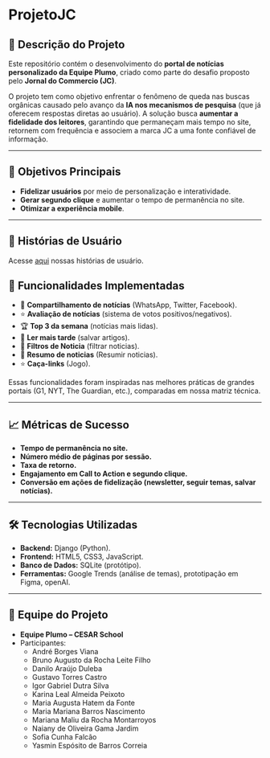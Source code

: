 # ProjetoJC

## 📌 Descrição do Projeto
Este repositório contém o desenvolvimento do **portal de notícias personalizado da Equipe Plumo**, criado como parte do desafio proposto pelo **Jornal do Commercio (JC)**.  

O projeto tem como objetivo enfrentar o fenômeno de queda nas buscas orgânicas causado pelo avanço da **IA nos mecanismos de pesquisa** (que já oferecem respostas diretas ao usuário). A solução busca **aumentar a fidelidade dos leitores**, garantindo que permaneçam mais tempo no site, retornem com frequência e associem a marca JC a uma fonte confiável de informação.

---

## 🎯 Objetivos Principais
- **Fidelizar usuários** por meio de personalização e interatividade.  
- **Gerar segundo clique** e aumentar o tempo de permanência no site.
- **Otimizar a experiência mobile**.  

---

## 📖 Histórias de Usuário

Acesse [aqui](https://docs.google.com/document/d/1mwm4nb6xFgJM3tm10Y9zcyyIu7CfqOX0JvPXR5SX3ro/edit?usp=sharing) nossas histórias de usuário.

## 🚀 Funcionalidades Implementadas
- 📌 **Compartilhamento de notícias** (WhatsApp, Twitter, Facebook).  
- ⭐ **Avaliação de notícias** (sistema de votos positivos/negativos).  
- 🏆 **Top 3 da semana** (notícias mais lidas).  
- 📑 **Ler mais tarde** (salvar artigos).
- 📑 **Filtros de Noticia** (filtrar noticias).
- 📌 **Resumo de noticias** (Resumir noticias).
- ⭐ **Caça-links** (Jogo).

Essas funcionalidades foram inspiradas nas melhores práticas de grandes portais (G1, NYT, The Guardian, etc.), comparadas em nossa matriz técnica.

---

## 📈 Métricas de Sucesso
- **Tempo de permanência no site.**  
- **Número médio de páginas por sessão.**  
- **Taxa de retorno.**  
- **Engajamento em Call to Action e segundo clique.**  
- **Conversão em ações de fidelização (newsletter, seguir temas, salvar notícias).**

---

## 🛠️ Tecnologias Utilizadas
- **Backend:** Django (Python).  
- **Frontend:** HTML5, CSS3, JavaScript.  
- **Banco de Dados:** SQLite (protótipo).  
- **Ferramentas:** Google Trends (análise de temas), prototipação em Figma, openAI.

---

## 👥 Equipe do Projeto
- **Equipe Plumo – CESAR School**  
- Participantes:
  - André Borges Viana
  - Bruno Augusto da Rocha Leite Filho
  - Danilo Araújo Duleba
  - Gustavo Torres Castro
  - Igor Gabriel Dutra Silva
  - Karina Leal Almeida Peixoto
  - Maria Augusta Hatem da Fonte
  - Maria Mariana Barros Nascimento
  - Mariana Maliu da Rocha Montarroyos
  - Naiany de Oliveira Gama Jardim
  - Sofia Cunha Falcão
  - Yasmin Espósito de Barros Correia
